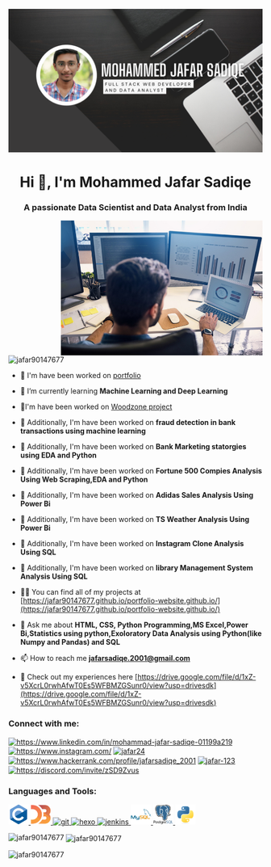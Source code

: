![logo](https://github.com/jafar90147677/jafar90147677/blob/main/Black%20Modern%20Vlogger%20YouTube%20Banner.png)
<h1 align="center">Hi 👋, I'm Mohammed Jafar Sadiqe</h1>
<h3 align="center">A passionate Data Scientist and Data Analyst from India</h3>

<img align="right" alt="coding" Width="400" src="https://github.com/jafar90147677/jafar90147677/blob/main/817442226DataConsultant.jpg">


<p align="left"> <img src="https://komarev.com/ghpvc/?username=jafar90147677&label=Profile%20views&color=0e75b6&style=flat" alt="jafar90147677" /> </p>

- 🔭  I'm have been worked on [portfolio](https://jafar90147677.github.io/portfolio-website.github.io/)

- 🌱 I’m currently learning **Machine Learning and Deep Learning**

- 🔭I'm have been worked on [ Woodzone project](https://jafar90147677.github.io/WoodZone2-website.github.io/)

- 🔭  Additionally, I'm have been worked on **fraud detection in bank transactions using machine learning**
- 🔭  Additionally, I'm have been worked on **Bank Marketing statorgies using EDA and Python**
- 🔭  Additionally, I'm have been worked on **Fortune 500 Compies Analysis Using Web Scraping,EDA and Python**
- 🔭  Additionally, I'm have been worked on **Adidas Sales Analysis Using Power Bi**
- 🔭  Additionally, I'm have been worked on **TS Weather Analysis Using Power Bi**
- 🔭  Additionally, I'm have been worked on **Instagram Clone  Analysis Using SQL**
- 🔭  Additionally, I'm have been worked on **library Management System Analysis Using SQL** 

- 👨‍💻 You can find all of my projects at [https://jafar90147677.github.io/portfolio-website.github.io/](https://jafar90147677.github.io/portfolio-website.github.io/)

- 💬 Ask me about **HTML, CSS, Python Programming,MS Excel,Power Bi,Statistics using python,Exoloratory Data Analysis using Python(like Numpy and Pandas) and SQL**

- 📫 How to reach me **jafarsadiqe.2001@gmail.com**

- 📄  Check out my experiences here [https://drive.google.com/file/d/1xZ-v5XcrL0rwhAfwT0Es5WFBMZGSunr0/view?usp=drivesdk](https://drive.google.com/file/d/1xZ-v5XcrL0rwhAfwT0Es5WFBMZGSunr0/view?usp=drivesdk)

<h3 align="left">Connect with me:</h3>
<p align="left">
<a href="https://linkedin.com/in/https://www.linkedin.com/in/mohammad-jafar-sadiqe-01199a219" target="blank"><img align="center" src="https://raw.githubusercontent.com/rahuldkjain/github-profile-readme-generator/master/src/images/icons/Social/linked-in-alt.svg" alt="https://www.linkedin.com/in/mohammad-jafar-sadiqe-01199a219" height="30" width="40" /></a>
<a href="https://instagram.com/https://www.instagram.com/" target="blank"><img align="center" src="https://raw.githubusercontent.com/rahuldkjain/github-profile-readme-generator/master/src/images/icons/Social/instagram.svg" alt="https://www.instagram.com/" height="30" width="40" /></a>
<a href="https://www.codechef.com/users/jafar24" target="blank"><img align="center" src="https://cdn.jsdelivr.net/npm/simple-icons@3.1.0/icons/codechef.svg" alt="jafar24" height="30" width="40" /></a>
<a href="https://www.hackerrank.com/https://www.hackerrank.com/profile/jafarsadiqe_2001" target="blank"><img align="center" src="https://raw.githubusercontent.com/rahuldkjain/github-profile-readme-generator/master/src/images/icons/Social/hackerrank.svg" alt="https://www.hackerrank.com/profile/jafarsadiqe_2001" height="30" width="40" /></a>
<a href="https://www.leetcode.com/jafar-123" target="blank"><img align="center" src="https://raw.githubusercontent.com/rahuldkjain/github-profile-readme-generator/master/src/images/icons/Social/leet-code.svg" alt="jafar-123" height="30" width="40" /></a>
<a href="https://discord.gg/https://discord.com/invite/zSD9Zvus" target="blank"><img align="center" src="https://raw.githubusercontent.com/rahuldkjain/github-profile-readme-generator/master/src/images/icons/Social/discord.svg" alt="https://discord.com/invite/zSD9Zvus" height="30" width="40" /></a>
</p>

<h3 align="left">Languages and Tools:</h3>
<p align="left"> <a href="https://www.cprogramming.com/" target="_blank" rel="noreferrer"> <img src="https://raw.githubusercontent.com/devicons/devicon/master/icons/c/c-original.svg" alt="c" width="40" height="40"/> </a> <a href="https://d3js.org/" target="_blank" rel="noreferrer"> <img src="https://raw.githubusercontent.com/devicons/devicon/master/icons/d3js/d3js-original.svg" alt="d3js" width="40" height="40"/> </a> <a href="https://git-scm.com/" target="_blank" rel="noreferrer"> <img src="https://www.vectorlogo.zone/logos/git-scm/git-scm-icon.svg" alt="git" width="40" height="40"/> </a> <a href="hexo.io/" target="_blank" rel="noreferrer"> <img src="https://www.vectorlogo.zone/logos/hexoio/hexoio-icon.svg" alt="hexo" width="40" height="40"/> </a> <a href="https://www.jenkins.io" target="_blank" rel="noreferrer"> <img src="https://www.vectorlogo.zone/logos/jenkins/jenkins-icon.svg" alt="jenkins" width="40" height="40"/> </a> <a href="https://www.mysql.com/" target="_blank" rel="noreferrer"> <img src="https://raw.githubusercontent.com/devicons/devicon/master/icons/mysql/mysql-original-wordmark.svg" alt="mysql" width="40" height="40"/> </a> <a href="https://www.postgresql.org" target="_blank" rel="noreferrer"> <img src="https://raw.githubusercontent.com/devicons/devicon/master/icons/postgresql/postgresql-original-wordmark.svg" alt="postgresql" width="40" height="40"/> </a> <a href="https://www.python.org" target="_blank" rel="noreferrer"> <img src="https://raw.githubusercontent.com/devicons/devicon/master/icons/python/python-original.svg" alt="python" width="40" height="40"/> </a> </p>

<p><img align="left" src="https://github-readme-stats.vercel.app/api/top-langs?username=jafar90147677&show_icons=true&locale=en&layout=compact" alt="jafar90147677" /></p>

<p>&nbsp;<img align="center" src="https://github-readme-stats.vercel.app/api?username=jafar90147677&show_icons=true&locale=en" alt="jafar90147677" /></p>

<p><img align="center" src="https://github-readme-streak-stats.herokuapp.com/?user=jafar90147677&" alt="jafar90147677" /></p>
